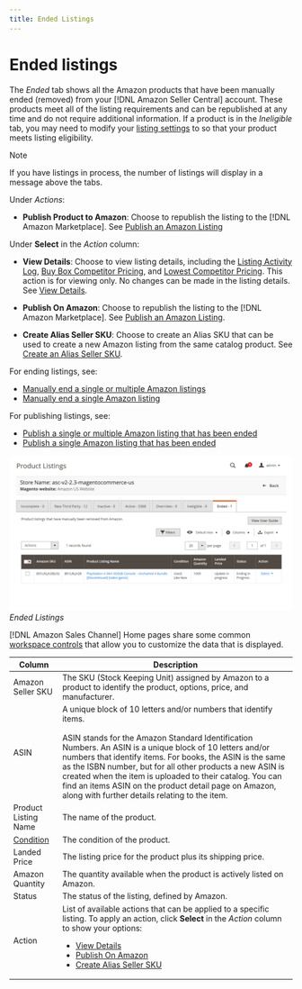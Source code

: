 ```yaml
---
title: Ended Listings
---
```


# Ended listings

The _Ended_ tab shows all the Amazon products that have been manually ended (removed) from your [!DNL Amazon Seller Central] account. These products meet all of the listing requirements and can be republished at any time and do not require additional information. If a product is in the _Ineligible_ tab, you may need to modify your [listing settings](./listing-settings.md) to so that your product meets listing eligibility.

>[!NOTE]
>If you have listings in process, the number of listings will display in a message above the tabs.

Under _Actions_:

- **Publish Product to Amazon**: Choose to republish the listing to the [!DNL Amazon Marketplace]. See [Publish an Amazon Listing](./publish-listings-manually.md)

Under **Select** in the _Action_ column:

- **View Details**: Choose to view listing details, including the [Listing Activity Log](./product-listing-details.md#listing-activity-log), [Buy Box Competitor Pricing](./product-listing-details.md#buy-box-competitor-pricing), and [Lowest Competitor Pricing](./product-listing-details.md#lowest-competitor-pricing). This action is for viewing only. No changes can be made in the listing details. See [View Details](./product-listing-details.md).

- **Publish On Amazon**: Choose to republish the listing to the [!DNL Amazon Marketplace]. See [Publish an Amazon Listing](./publish-listings-manually.md).

- **Create Alias Seller SKU**: Choose to create an Alias SKU that can be used to create a new Amazon listing from the same catalog product. See [Create an Alias Seller SKU](./create-alias-seller-sku.md).

For ending listings, see:

- [Manually end a single or multiple Amazon listings](./end-listings-manually.md)
- [Manually end a single Amazon listing](./end-listings-manually.md)

For publishing listings, see:

- [Publish a single or multiple Amazon listing that has been ended](./publish-listings-manually.md)
- [Publish a single Amazon listing that has been ended](./publish-listings-manually.md)

![](assets/amazon-ended-listings.png)
_Ended Listings_

[!DNL Amazon Sales Channel] Home pages share some common [workspace controls](./workspace-controls.md) that allow you to customize the data that is displayed.

|Column|Description|
|--- |--- |
|Amazon Seller SKU|The SKU (Stock Keeping Unit) assigned by Amazon to a product to identify the product, options, price, and manufacturer.|
|ASIN|A unique block of 10 letters and/or numbers that identify items.<br><br>ASIN stands for the Amazon Standard Identification Numbers. An ASIN is a unique block of 10 letters and/or numbers that identify items. For books, the ASIN is the same as the ISBN number, but for all other products a new ASIN is created when the item is uploaded to their catalog. You can find an items ASIN on the product detail page on Amazon, along with further details relating to the item.|
|Product Listing Name|The name of the product.|
|[Condition](./product-listing-condition.md)|The condition of the product.|
|Landed Price|The listing price for the product plus its shipping price.|
|Amazon Quantity|The quantity available when the product is actively listed on Amazon.|
|Status|The status of the listing, defined by Amazon.|
|Action|List of available actions that can be applied to a specific listing. To apply an action, click **Select** in the _Action_ column to show your options:<ul><li>[View Details](./product-listing-details.md)</li><li>[Publish On Amazon](./publish-listings-manually.md)</li><li>[Create Alias Seller SKU](./create-alias-seller-sku.md#region-specific)</li></ul>|

